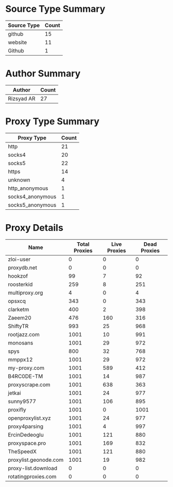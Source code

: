 # Source Type Summary

| Source Type | Count |
|-------------|-------|
| github | 15 |
| website | 11 |
| Github | 1 |


# Author Summary

| Author | Count |
|--------|-------|
| Rizsyad AR | 27 |


# Proxy Type Summary

| Proxy Type | Count |
|------------|-------|
| http | 21 |
| socks4 | 20 |
| socks5 | 22 |
| https | 14 |
| unknown | 4 |
| http_anonymous | 1 |
| socks4_anonymous | 1 |
| socks5_anonymous | 1 |


# Proxy Details

| Name | Total Proxies | Live Proxies | Dead Proxies |
|------|---------------|--------------|---------------|
| zloi-user | 0 | 0 | 0 |
| proxydb.net | 0 | 0 | 0 |
| hookzof | 99 | 7 | 92 |
| roosterkid | 259 | 8 | 251 |
| multiproxy.org | 4 | 0 | 4 |
| opsxcq | 343 | 0 | 343 |
| clarketm | 400 | 2 | 398 |
| Zaeem20 | 476 | 160 | 316 |
| ShiftyTR | 993 | 25 | 968 |
| rootjazz.com | 1001 | 10 | 991 |
| monosans | 1001 | 29 | 972 |
| spys | 800 | 32 | 768 |
| mmppx12 | 1001 | 29 | 972 |
| my-proxy.com | 1001 | 589 | 412 |
| B4RC0DE-TM | 1001 | 14 | 987 |
| proxyscrape.com | 1001 | 638 | 363 |
| jetkai | 1001 | 24 | 977 |
| sunny9577 | 1001 | 106 | 895 |
| proxifly | 1001 | 0 | 1001 |
| openproxylist.xyz | 1001 | 24 | 977 |
| proxy4parsing | 1001 | 4 | 997 |
| ErcinDedeoglu | 1001 | 121 | 880 |
| proxyspace.pro | 1001 | 169 | 832 |
| TheSpeedX | 1001 | 121 | 880 |
| proxylist.geonode.com | 1001 | 19 | 982 |
| proxy-list.download | 0 | 0 | 0 |
| rotatingproxies.com | 0 | 0 | 0 |
